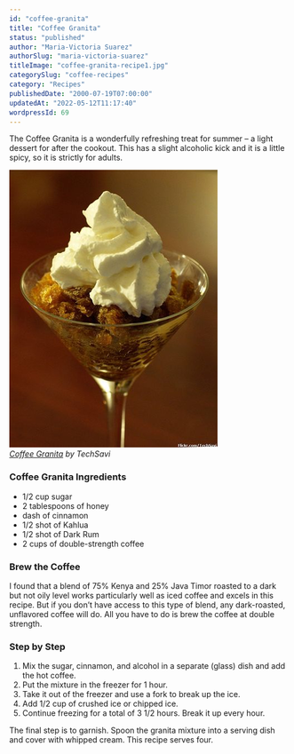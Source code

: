 ```yaml
---
id: "coffee-granita"
title: "Coffee Granita"
status: "published"
author: "Maria-Victoria Suarez"
authorSlug: "maria-victoria-suarez"
titleImage: "coffee-granita-recipe1.jpg"
categorySlug: "coffee-recipes"
category: "Recipes"
publishedDate: "2000-07-19T07:00:00"
updatedAt: "2022-05-12T11:17:40"
wordpressId: 69
---
```


The Coffee Granita is a wonderfully refreshing treat for summer – a light dessert for after the cookout. This has a slight alcoholic kick and it is a little spicy, so it is strictly for adults.

![coffee granita recipe](coffee-granita-recipe1.jpg)  
*[Coffee Granita](http://www.flickr.com/photos/techsavi/3910515295/in/photostream/) by TechSavi*

### Coffee Granita Ingredients

-   1/2 cup sugar
-   2 tablespoons of honey
-   dash of cinnamon
-   1/2 shot of Kahlua
-   1/2 shot of Dark Rum
-   2 cups of double-strength coffee

### Brew the Coffee

I found that a blend of 75% Kenya and 25% Java Timor roasted to a dark but not oily level works particularly well as iced coffee and excels in this recipe. But if you don’t have access to this type of blend, any dark-roasted, unflavored coffee will do. All you have to do is brew the coffee at double strength.

### Step by Step

1.  Mix the sugar, cinnamon, and alcohol in a separate (glass) dish and add the hot coffee.
2.  Put the mixture in the freezer for 1 hour.
3.  Take it out of the freezer and use a fork to break up the ice.
4.  Add 1/2 cup of crushed ice or chipped ice.
5.  Continue freezing for a total of 3 1/2 hours. Break it up every hour.

The final step is to garnish. Spoon the granita mixture into a serving dish and cover with whipped cream. This recipe serves four.